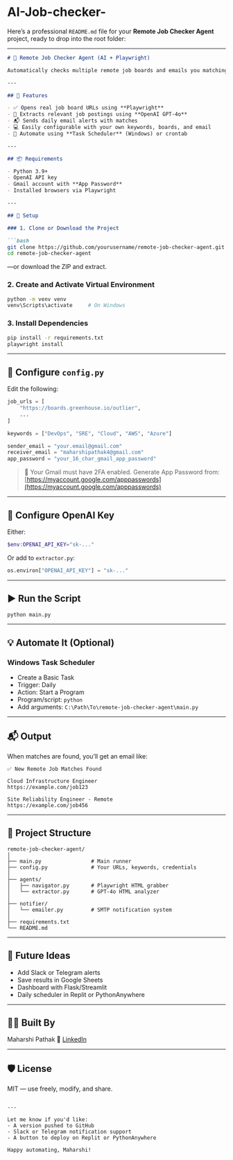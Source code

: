 # AI-Job-checker-


Here’s a professional `README.md` file for your **Remote Job Checker Agent** project, ready to drop into the root folder:

---

````markdown
# 🧠 Remote Job Checker Agent (AI + Playwright)

Automatically checks multiple remote job boards and emails you matching job posts (e.g., DevOps, SRE, Cloud Engineer) using AI (GPT-4o), Playwright, and Gmail SMTP.

---

## 🚀 Features

- ✅ Opens real job board URLs using **Playwright**
- 🧠 Extracts relevant job postings using **OpenAI GPT-4o**
- 📬 Sends daily email alerts with matches
- 💻 Easily configurable with your own keywords, boards, and email
- 🔄 Automate using **Task Scheduler** (Windows) or crontab

---

## 📦 Requirements

- Python 3.9+
- OpenAI API key
- Gmail account with **App Password**
- Installed browsers via Playwright

---

## 🔧 Setup

### 1. Clone or Download the Project

```bash
git clone https://github.com/yourusername/remote-job-checker-agent.git
cd remote-job-checker-agent
````

—or download the ZIP and extract.

### 2. Create and Activate Virtual Environment

```bash
python -m venv venv
venv\Scripts\activate     # On Windows
```

### 3. Install Dependencies

```bash
pip install -r requirements.txt
playwright install
```

---

## 🔐 Configure `config.py`

Edit the following:

```python
job_urls = [
    "https://boards.greenhouse.io/outlier",
    ...
]

keywords = ["DevOps", "SRE", "Cloud", "AWS", "Azure"]

sender_email = "your.email@gmail.com"
receiver_email = "maharshipathak4@gmail.com"
app_password = "your_16_char_gmail_app_password"
```

> 📌 Your Gmail must have 2FA enabled.
> Generate App Password from: [https://myaccount.google.com/apppasswords](https://myaccount.google.com/apppasswords)

---

## 🔑 Configure OpenAI Key

Either:

```powershell
$env:OPENAI_API_KEY="sk-..."
```

Or add to `extractor.py`:

```python
os.environ["OPENAI_API_KEY"] = "sk-..."
```

---

## ▶️ Run the Script

```bash
python main.py
```

---

## 💡 Automate It (Optional)

### Windows Task Scheduler

* Create a Basic Task
* Trigger: Daily
* Action: Start a Program
* Program/script: `python`
* Add arguments: `C:\Path\To\remote-job-checker-agent\main.py`

---

## 📬 Output

When matches are found, you’ll get an email like:

```
✅ New Remote Job Matches Found

Cloud Infrastructure Engineer
https://example.com/job123

Site Reliability Engineer - Remote
https://example.com/job456
```

---

## 📁 Project Structure

```
remote-job-checker-agent/
│
├── main.py                # Main runner
├── config.py              # Your URLs, keywords, credentials
│
├── agents/
│   ├── navigator.py       # Playwright HTML grabber
│   └── extractor.py       # GPT-4o HTML analyzer
│
├── notifier/
│   └── emailer.py         # SMTP notification system
│
├── requirements.txt
└── README.md
```

---

## 🧱 Future Ideas

* Add Slack or Telegram alerts
* Save results in Google Sheets
* Dashboard with Flask/Streamlit
* Daily scheduler in Replit or PythonAnywhere

---

## 🧑‍💻 Built By

Maharshi Pathak
🔗 [LinkedIn](https://www.linkedin.com/in/mpathak7)

---

## 🛡️ License

MIT — use freely, modify, and share.

```

---

Let me know if you'd like:
- A version pushed to GitHub
- Slack or Telegram notification support
- A button to deploy on Replit or PythonAnywhere

Happy automating, Maharshi!
```
